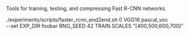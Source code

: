 Tools for training, testing, and compressing Fast R-CNN networks.

./experiments/scripts/faster_rcnn_end2end.sh 0 VGG16 pascal_voc \
   --set EXP_DIR foobar RNG_SEED 42 TRAIN.SCALES "[400,500,600,700]"
